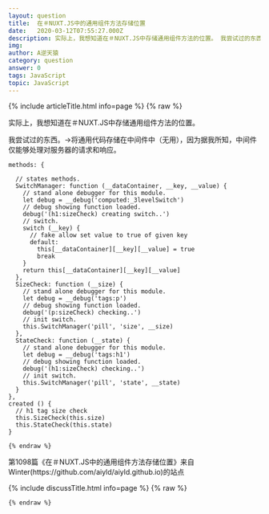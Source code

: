 ```yaml
---
layout: question
title:  在＃NUXT.JS中的通用组件方法存储位置
date:   2020-03-12T07:55:27.000Z
description: 实际上，我想知道在＃NUXT.JS中存储通用组件方法的位置。 我尝试过的东西。->将通用代码存储在中间件中（无用），因为据我所知，中间件仅能够处理对服...
img: 
author: A逆天猿
category: question
answer: 0
tags: JavaScript
topic: JavaScript
---
```

<div class="article-root">
  <div class="article">
    {% include articleTitle.html info=page %}
    {% raw %}
    <div class="article-content"><p><font style="vertical-align: inherit;"><font style="vertical-align: inherit;">实际上，我想知道在＃NUXT.JS中存储通用组件方法的位置。 </font></font></p>

<p><font style="vertical-align: inherit;"><font style="vertical-align: inherit;">我尝试过的东西。</font><font style="vertical-align: inherit;">-&gt;将通用代码存储在中间件中（无用），因为据我所知，中间件仅能够处理对服务器的请求和响应。</font></font></p>

<pre><code>methods: {<font></font>
<font></font>
  // states methods.<font></font>
  SwitchManager: function (__dataContainer, __key, __value) {<font></font>
    // stand alone debugger for this module.<font></font>
    let debug = __debug('computed:_3levelSwitch')<font></font>
    // debug showing function loaded.<font></font>
    debug('(h1:sizeCheck) creating switch..')<font></font>
    // switch.<font></font>
    switch (__key) {<font></font>
      // fake allow set value to true of given key<font></font>
      default:<font></font>
        this[__dataContainer][__key][__value] = true<font></font>
        break<font></font>
    }<font></font>
    return this[__dataContainer][__key][__value]<font></font>
  },<font></font>
  SizeCheck: function (__size) {<font></font>
    // stand alone debugger for this module.<font></font>
    let debug = __debug('tags:p')<font></font>
    // debug showing function loaded.<font></font>
    debug('(p:sizeCheck) checking..')<font></font>
    // init switch.<font></font>
    this.SwitchManager('pill', 'size', __size)<font></font>
  },<font></font>
  StateCheck: function (__state) {<font></font>
    // stand alone debugger for this module.<font></font>
    let debug = __debug('tags:h1')<font></font>
    // debug showing function loaded.<font></font>
    debug('(h1:sizeCheck) checking..')<font></font>
    // init switch.<font></font>
    this.SwitchManager('pill', 'state', __state)<font></font>
  }<font></font>
},<font></font>
created () {<font></font>
  // h1 tag size check<font></font>
  this.SizeCheck(this.size)<font></font>
  this.StateCheck(this.state)<font></font>
}<font></font>
</code></pre></div>
    {% endraw %}
  </div>
  <p class="winter_mark">第1098篇《在＃NUXT.JS中的通用组件方法存储位置》来自Winter(https://github.com/aiyld/aiyld.github.io)的站点</p>
  <div class="discuss-wrapper">
    {% include discussTitle.html info=page %}
    {% raw %}
    
    {% endraw %}
  </div>
<div>
